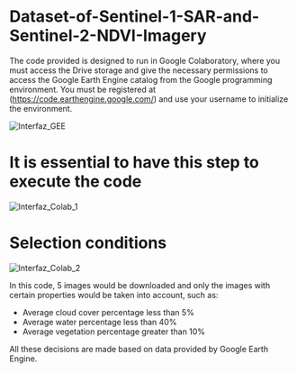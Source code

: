 # Dataset-of-Sentinel-1-SAR-and-Sentinel-2-NDVI-Imagery

The code provided is designed to run in Google Colaboratory, where you must access the Drive storage and give the necessary permissions to access the Google Earth Engine catalog from the Google programming environment. You must be registered at (https://code.earthengine.google.com/) and use your username to initialize the environment.

![Interfaz_GEE](https://github.com/user-attachments/assets/cbc8c555-2eb0-493d-9a0d-29f82c0b2c75)

# It is essential to have this step to execute the code

![Interfaz_Colab_1](https://github.com/user-attachments/assets/ecbcb046-00d2-43e7-808c-dc8b88e7dcf2)

# Selection conditions

![Interfaz_Colab_2](https://github.com/user-attachments/assets/22dd2cc4-b817-453c-9818-b9f062b40cfa)

In this code, 5 images would be downloaded and only the images with certain properties would be taken into account, such as:

- Average cloud cover percentage less than 5%
- Average water percentage less than 40%
- Average vegetation percentage greater than 10%
  
All these decisions are made based on data provided by Google Earth Engine.
